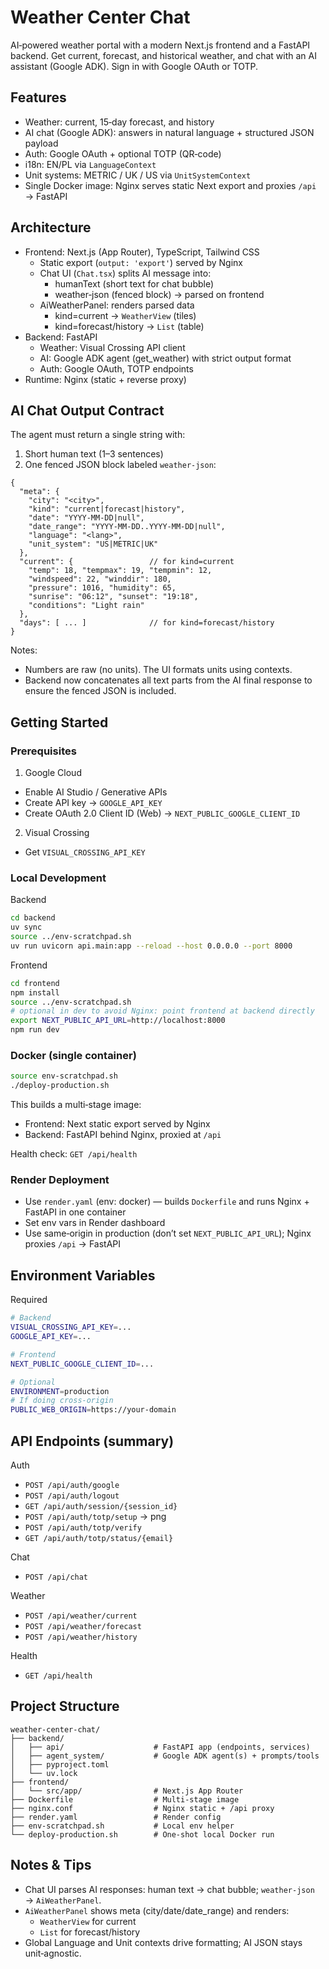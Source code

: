 # Weather Center Chat

AI‑powered weather portal with a modern Next.js frontend and a FastAPI backend. Get current, forecast, and historical weather, and chat with an AI assistant (Google ADK). Sign in with Google OAuth or TOTP.

## Features

- Weather: current, 15‑day forecast, and history
- AI chat (Google ADK): answers in natural language + structured JSON payload
- Auth: Google OAuth + optional TOTP (QR‑code)
- i18n: EN/PL via `LanguageContext`
- Unit systems: METRIC / UK / US via `UnitSystemContext`
- Single Docker image: Nginx serves static Next export and proxies `/api` → FastAPI

## Architecture

- Frontend: Next.js (App Router), TypeScript, Tailwind CSS
  - Static export (`output: 'export'`) served by Nginx
  - Chat UI (`Chat.tsx`) splits AI message into:
    - humanText (short text for chat bubble)
    - weather‑json (fenced block) → parsed on frontend
  - AiWeatherPanel: renders parsed data
    - kind=current → `WeatherView` (tiles)
    - kind=forecast/history → `List` (table)
- Backend: FastAPI
  - Weather: Visual Crossing API client
  - AI: Google ADK agent (get_weather) with strict output format
  - Auth: Google OAuth, TOTP endpoints
- Runtime: Nginx (static + reverse proxy)

## AI Chat Output Contract

The agent must return a single string with:

1) Short human text (1–3 sentences)
2) One fenced JSON block labeled `weather-json`:

```weather-json
{
  "meta": {
    "city": "<city>",
    "kind": "current|forecast|history",
    "date": "YYYY-MM-DD|null",
    "date_range": "YYYY-MM-DD..YYYY-MM-DD|null",
    "language": "<lang>",
    "unit_system": "US|METRIC|UK"
  },
  "current": {                 // for kind=current
    "temp": 18, "tempmax": 19, "tempmin": 12,
    "windspeed": 22, "winddir": 180,
    "pressure": 1016, "humidity": 65,
    "sunrise": "06:12", "sunset": "19:18",
    "conditions": "Light rain"
  },
  "days": [ ... ]              // for kind=forecast/history
}
```

Notes:
- Numbers are raw (no units). The UI formats units using contexts.
- Backend now concatenates all text parts from the AI final response to ensure the fenced JSON is included.

## Getting Started

### Prerequisites

1) Google Cloud
- Enable AI Studio / Generative APIs
- Create API key → `GOOGLE_API_KEY`
- Create OAuth 2.0 Client ID (Web) → `NEXT_PUBLIC_GOOGLE_CLIENT_ID`

2) Visual Crossing
- Get `VISUAL_CROSSING_API_KEY`

### Local Development

Backend
```bash
cd backend
uv sync
source ../env-scratchpad.sh
uv run uvicorn api.main:app --reload --host 0.0.0.0 --port 8000
```

Frontend
```bash
cd frontend
npm install
source ../env-scratchpad.sh
# optional in dev to avoid Nginx: point frontend at backend directly
export NEXT_PUBLIC_API_URL=http://localhost:8000
npm run dev
```

### Docker (single container)

```bash
source env-scratchpad.sh
./deploy-production.sh
```

This builds a multi‑stage image:
- Frontend: Next static export served by Nginx
- Backend: FastAPI behind Nginx, proxied at `/api`

Health check: `GET /api/health`

### Render Deployment

- Use `render.yaml` (env: docker) — builds `Dockerfile` and runs Nginx + FastAPI in one container
- Set env vars in Render dashboard
- Use same‑origin in production (don’t set `NEXT_PUBLIC_API_URL`); Nginx proxies `/api` → FastAPI

## Environment Variables

Required
```bash
# Backend
VISUAL_CROSSING_API_KEY=...
GOOGLE_API_KEY=...

# Frontend
NEXT_PUBLIC_GOOGLE_CLIENT_ID=...

# Optional
ENVIRONMENT=production
# If doing cross‑origin
PUBLIC_WEB_ORIGIN=https://your-domain
```

## API Endpoints (summary)

Auth
- `POST /api/auth/google`
- `POST /api/auth/logout`
- `GET /api/auth/session/{session_id}`
- `POST /api/auth/totp/setup` → png
- `POST /api/auth/totp/verify`
- `GET /api/auth/totp/status/{email}`

Chat
- `POST /api/chat`

Weather
- `POST /api/weather/current`
- `POST /api/weather/forecast`
- `POST /api/weather/history`

Health
- `GET /api/health`

## Project Structure

```
weather-center-chat/
├── backend/
│   ├── api/                    # FastAPI app (endpoints, services)
│   ├── agent_system/           # Google ADK agent(s) + prompts/tools
│   ├── pyproject.toml
│   └── uv.lock
├── frontend/
│   └── src/app/                # Next.js App Router
├── Dockerfile                  # Multi‑stage image
├── nginx.conf                  # Nginx static + /api proxy
├── render.yaml                 # Render config
├── env-scratchpad.sh           # Local env helper
└── deploy-production.sh        # One‑shot local Docker run
```

## Notes & Tips

- Chat UI parses AI responses: human text → chat bubble; `weather-json` → `AiWeatherPanel`.
- `AiWeatherPanel` shows meta (city/date/date_range) and renders:
  - `WeatherView` for current
  - `List` for forecast/history
- Global Language and Unit contexts drive formatting; AI JSON stays unit‑agnostic.






